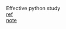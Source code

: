 Effective python study     
[ref](https://github.com/bslatkin/effectivepython)     
[note](https://goodfingers.notion.site/effective-python-668772944d0e44e0842e82f3f1c0c3a9)